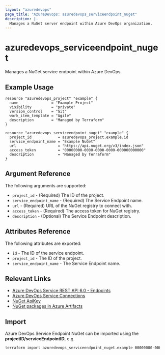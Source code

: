 ```yaml
---
layout: "azuredevops"
page_title: "AzureDevops: azuredevops_serviceendpoint_nuget"
description: |-
  Manages a NuGet server endpoint within Azure DevOps organization.
---
```


# azuredevops_serviceendpoint_nuget

Manages a NuGet service endpoint within Azure DevOps.

## Example Usage

```hcl
resource "azuredevops_project" "example" {
  name               = "Example Project"
  visibility         = "private"
  version_control    = "Git"
  work_item_template = "Agile"
  description        = "Managed by Terraform"
}

resource "azuredevops_serviceendpoint_nuget" "example" {
  project_id            = azuredevops_project.example.id
  service_endpoint_name = "Example NuGet"
  url                   = "https://api.nuget.org/v3/index.json"
  access_token          = "00000000-0000-0000-0000-000000000000"
  description           = "Managed by Terraform"
}
```

## Argument Reference

The following arguments are supported:

- `project_id` - (Required) The ID of the project.
- `service_endpoint_name` - (Required) The Service Endpoint name.
- `url` - (Required) URL of the NuGet registry to connect with.
- `access_token` - (Required) The access token for NuGet registry.
- `description` - (Optional) The Service Endpoint description.

## Attributes Reference

The following attributes are exported:

- `id` - The ID of the service endpoint.
- `project_id` - The ID of the project.
- `service_endpoint_name` - The Service Endpoint name.

## Relevant Links

- [Azure DevOps Service REST API 6.0 - Endpoints](https://docs.microsoft.com/en-us/rest/api/azure/devops/serviceendpoint/endpoints?view=azure-devops-rest-6.0)
- [Azure DevOps Service Connections](https://docs.microsoft.com/en-us/azure/devops/pipelines/library/service-endpoints?view=azure-devops&tabs=yaml)
- [NuGet ApiKey](https://learn.microsoft.com/en-in/nuget/nuget-org/scoped-api-keys)
- [NuGet packages in Azure Artifacts](https://learn.microsoft.com/en-us/azure/devops/artifacts/get-started-nuget?view=azure-devops&tabs=windows)

## Import

Azure DevOps Service Endpoint NuGet can be imported using the **projectID/serviceEndpointID**, e.g.

```sh
terraform import azuredevops_serviceendpoint_nuget.example 00000000-0000-0000-0000-000000000000/00000000-0000-0000-0000-000000000000
```
